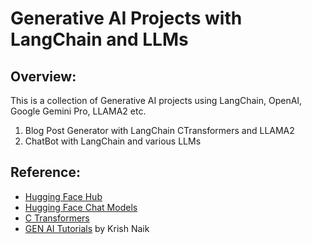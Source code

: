 # Generative AI Projects with LangChain and LLMs

## Overview: 

This is a collection of Generative AI projects using LangChain, OpenAI, Google Gemini Pro, LLAMA2 etc.

1. Blog Post Generator with LangChain CTransformers and LLAMA2
2. ChatBot with LangChain and various LLMs


## Reference:

- [Hugging Face Hub](https://python.langchain.com/docs/integrations/llms/huggingface_hub)
- [Hugging Face Chat Models](https://python.langchain.com/docs/integrations/chat/huggingface)
- [C Transformers](https://python.langchain.com/docs/integrations/providers/ctransformers)
- [GEN AI Tutorials](https://www.youtube.com/watch?v=x0AnCE9SE4A&list=PLfSjqFCeuoLxfM-eToCyx2bYNpjmkbSZr) by Krish Naik
